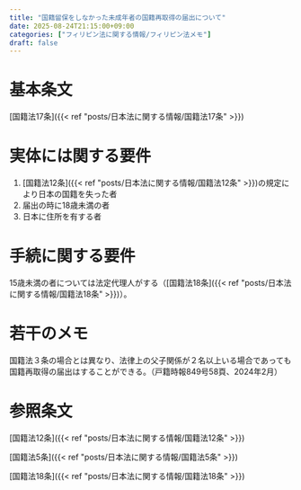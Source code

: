 ```yaml
---
title: "国籍留保をしなかった未成年者の国籍再取得の届出について"
date: 2025-08-24T21:15:00+09:00
categories: ["フィリピン法に関する情報/フィリピン法メモ"]
draft: false
---
```


# 基本条文

[国籍法17条]({{< ref "posts/日本法に関する情報/国籍法17条" >}})

# 実体には関する要件

1. [国籍法12条]({{< ref "posts/日本法に関する情報/国籍法12条" >}})の規定により日本の国籍を失った者
2. 届出の時に18歳未満の者
3. 日本に住所を有する者

# 手続に関する要件

15歳未満の者については法定代理人がする（[国籍法18条]({{< ref "posts/日本法に関する情報/国籍法18条" >}})）。

# 若干のメモ

国籍法３条の場合とは異なり、法律上の父子関係が２名以上いる場合であっても国籍再取得の届出はすることができる。（戸籍時報849号58頁、2024年2月）

# 参照条文

[国籍法12条]({{< ref "posts/日本法に関する情報/国籍法12条" >}})

[国籍法5条]({{< ref "posts/日本法に関する情報/国籍法5条" >}})

[国籍法18条]({{< ref "posts/日本法に関する情報/国籍法18条" >}})

